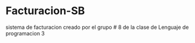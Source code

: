 # Facturacion-SB

sistema de facturacion creado por el grupo # 8 de la clase de Lenguaje de programacion 3
